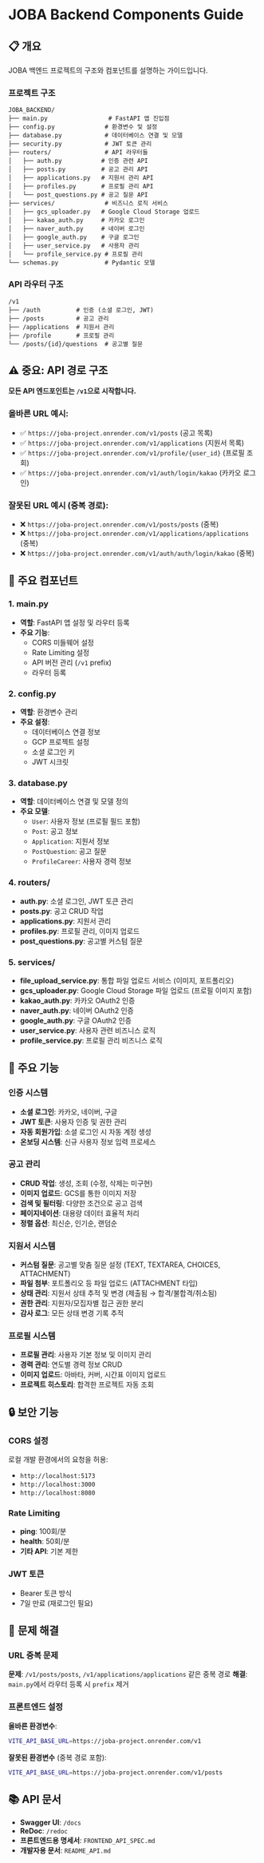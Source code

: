 # JOBA Backend Components Guide

## 📋 개요
JOBA 백엔드 프로젝트의 구조와 컴포넌트를 설명하는 가이드입니다.

### 프로젝트 구조
```
JOBA_BACKEND/
├── main.py                 # FastAPI 앱 진입점
├── config.py              # 환경변수 및 설정
├── database.py            # 데이터베이스 연결 및 모델
├── security.py            # JWT 토큰 관리
├── routers/               # API 라우터들
│   ├── auth.py           # 인증 관련 API
│   ├── posts.py          # 공고 관리 API
│   ├── applications.py   # 지원서 관리 API
│   ├── profiles.py       # 프로필 관리 API
│   └── post_questions.py # 공고 질문 API
├── services/              # 비즈니스 로직 서비스
│   ├── gcs_uploader.py   # Google Cloud Storage 업로드
│   ├── kakao_auth.py     # 카카오 로그인
│   ├── naver_auth.py     # 네이버 로그인
│   ├── google_auth.py    # 구글 로그인
│   ├── user_service.py   # 사용자 관리
│   └── profile_service.py # 프로필 관리
└── schemas.py             # Pydantic 모델
```

### API 라우터 구조
```
/v1
├── /auth          # 인증 (소셜 로그인, JWT)
├── /posts         # 공고 관리
├── /applications  # 지원서 관리
├── /profile       # 프로필 관리
└── /posts/{id}/questions  # 공고별 질문
```

## ⚠️ 중요: API 경로 구조
**모든 API 엔드포인트는 `/v1`으로 시작합니다.**

### 올바른 URL 예시:
- ✅ `https://joba-project.onrender.com/v1/posts` (공고 목록)
- ✅ `https://joba-project.onrender.com/v1/applications` (지원서 목록)
- ✅ `https://joba-project.onrender.com/v1/profile/{user_id}` (프로필 조회)
- ✅ `https://joba-project.onrender.com/v1/auth/login/kakao` (카카오 로그인)

### 잘못된 URL 예시 (중복 경로):
- ❌ `https://joba-project.onrender.com/v1/posts/posts` (중복)
- ❌ `https://joba-project.onrender.com/v1/applications/applications` (중복)
- ❌ `https://joba-project.onrender.com/v1/auth/auth/login/kakao` (중복)

## 🔧 주요 컴포넌트

### 1. main.py
- **역할**: FastAPI 앱 설정 및 라우터 등록
- **주요 기능**:
  - CORS 미들웨어 설정
  - Rate Limiting 설정
  - API 버전 관리 (`/v1` prefix)
  - 라우터 등록

### 2. config.py
- **역할**: 환경변수 관리
- **주요 설정**:
  - 데이터베이스 연결 정보
  - GCP 프로젝트 설정
  - 소셜 로그인 키
  - JWT 시크릿

### 3. database.py
- **역할**: 데이터베이스 연결 및 모델 정의
- **주요 모델**:
  - `User`: 사용자 정보 (프로필 필드 포함)
  - `Post`: 공고 정보
  - `Application`: 지원서 정보
  - `PostQuestion`: 공고 질문
  - `ProfileCareer`: 사용자 경력 정보

### 4. routers/
- **auth.py**: 소셜 로그인, JWT 토큰 관리
- **posts.py**: 공고 CRUD 작업
- **applications.py**: 지원서 관리
- **profiles.py**: 프로필 관리, 이미지 업로드
- **post_questions.py**: 공고별 커스텀 질문

### 5. services/
- **file_upload_service.py**: 통합 파일 업로드 서비스 (이미지, 포트폴리오)
- **gcs_uploader.py**: Google Cloud Storage 파일 업로드 (프로필 이미지 포함)
- **kakao_auth.py**: 카카오 OAuth2 인증
- **naver_auth.py**: 네이버 OAuth2 인증
- **google_auth.py**: 구글 OAuth2 인증
- **user_service.py**: 사용자 관련 비즈니스 로직
- **profile_service.py**: 프로필 관리 비즈니스 로직

## 🚀 주요 기능

### 인증 시스템
- **소셜 로그인**: 카카오, 네이버, 구글
- **JWT 토큰**: 사용자 인증 및 권한 관리  
- **자동 회원가입**: 소셜 로그인 시 자동 계정 생성
- **온보딩 시스템**: 신규 사용자 정보 입력 프로세스

### 공고 관리
- **CRUD 작업**: 생성, 조회 (수정, 삭제는 미구현)
- **이미지 업로드**: GCS를 통한 이미지 저장
- **검색 및 필터링**: 다양한 조건으로 공고 검색
- **페이지네이션**: 대용량 데이터 효율적 처리
- **정렬 옵션**: 최신순, 인기순, 랜덤순

### 지원서 시스템
- **커스텀 질문**: 공고별 맞춤 질문 설정 (TEXT, TEXTAREA, CHOICES, ATTACHMENT)
- **파일 첨부**: 포트폴리오 등 파일 업로드 (ATTACHMENT 타입)
- **상태 관리**: 지원서 상태 추적 및 변경 (제출됨 → 합격/불합격/취소됨)
- **권한 관리**: 지원자/모집자별 접근 권한 분리
- **감사 로그**: 모든 상태 변경 기록 추적

### 프로필 시스템
- **프로필 관리**: 사용자 기본 정보 및 이미지 관리
- **경력 관리**: 연도별 경력 정보 CRUD
- **이미지 업로드**: 아바타, 커버, 시간표 이미지 업로드
- **프로젝트 히스토리**: 합격한 프로젝트 자동 조회

## 🔒 보안 기능

### CORS 설정
로컬 개발 환경에서의 요청을 허용:
- `http://localhost:5173`
- `http://localhost:3000`
- `http://localhost:8080`

### Rate Limiting
- **ping**: 100회/분
- **health**: 50회/분
- **기타 API**: 기본 제한

### JWT 토큰
- Bearer 토큰 방식
- 7일 만료 (재로그인 필요)

## 🚨 문제 해결

### URL 중복 문제
**문제**: `/v1/posts/posts`, `/v1/applications/applications` 같은 중복 경로
**해결**: `main.py`에서 라우터 등록 시 `prefix` 제거

### 프론트엔드 설정
**올바른 환경변수**:
```bash
VITE_API_BASE_URL=https://joba-project.onrender.com/v1
```

**잘못된 환경변수** (중복 경로 포함):
```bash
VITE_API_BASE_URL=https://joba-project.onrender.com/v1/posts
```

## 📚 API 문서
- **Swagger UI**: `/docs`
- **ReDoc**: `/redoc`
- **프론트엔드용 명세서**: `FRONTEND_API_SPEC.md`
- **개발자용 문서**: `README_API.md`
